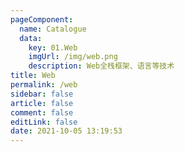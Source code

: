 ```yaml
---
pageComponent: 
  name: Catalogue
  data: 
    key: 01.Web
    imgUrl: /img/web.png
    description: Web全栈框架、语言等技术
title: Web
permalink: /web
sidebar: false
article: false
comment: false
editLink: false
date: 2021-10-05 13:19:53
---
```


